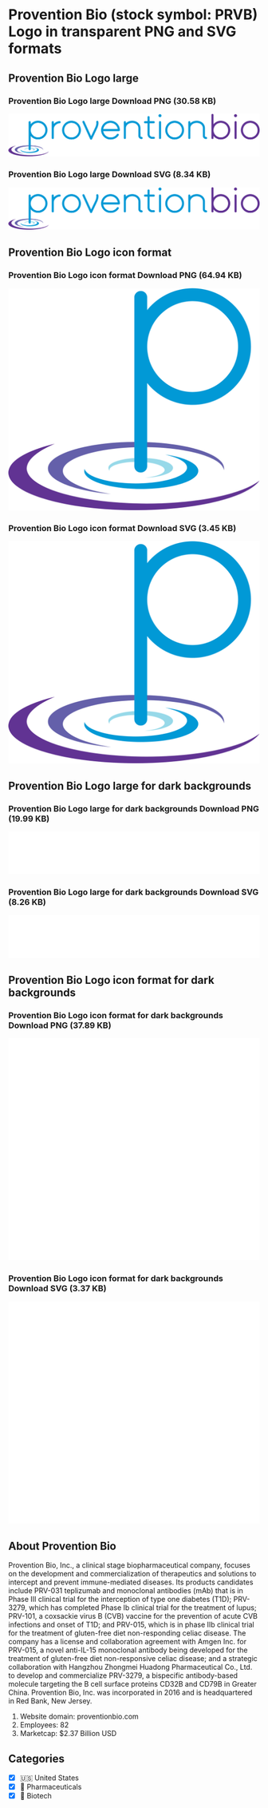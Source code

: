 # Provention Bio (stock symbol: PRVB) Logo in transparent PNG and SVG formats

## Provention Bio Logo large

### Provention Bio Logo large Download PNG (30.58 KB)

![Provention Bio Logo large Download PNG (30.58 KB)](/img/orig/PRVB_BIG-c0b1dac8.png)

### Provention Bio Logo large Download SVG (8.34 KB)

![Provention Bio Logo large Download SVG (8.34 KB)](/img/orig/PRVB_BIG-9a4a4992.svg)

## Provention Bio Logo icon format

### Provention Bio Logo icon format Download PNG (64.94 KB)

![Provention Bio Logo icon format Download PNG (64.94 KB)](/img/orig/PRVB-8b26604b.png)

### Provention Bio Logo icon format Download SVG (3.45 KB)

![Provention Bio Logo icon format Download SVG (3.45 KB)](/img/orig/PRVB-c88c51ea.svg)

## Provention Bio Logo large for dark backgrounds

### Provention Bio Logo large for dark backgrounds Download PNG (19.99 KB)

![Provention Bio Logo large for dark backgrounds Download PNG (19.99 KB)](/img/orig/PRVB_BIG.D-51bd7910.png)

### Provention Bio Logo large for dark backgrounds Download SVG (8.26 KB)

![Provention Bio Logo large for dark backgrounds Download SVG (8.26 KB)](/img/orig/PRVB_BIG.D-bb92250e.svg)

## Provention Bio Logo icon format for dark backgrounds

### Provention Bio Logo icon format for dark backgrounds Download PNG (37.89 KB)

![Provention Bio Logo icon format for dark backgrounds Download PNG (37.89 KB)](/img/orig/PRVB.D-1ff78a6c.png)

### Provention Bio Logo icon format for dark backgrounds Download SVG (3.37 KB)

![Provention Bio Logo icon format for dark backgrounds Download SVG (3.37 KB)](/img/orig/PRVB.D-519193ec.svg)

## About Provention Bio

Provention Bio, Inc., a clinical stage biopharmaceutical company, focuses on the development and commercialization of therapeutics and solutions to intercept and prevent immune-mediated diseases. Its products candidates include PRV-031 teplizumab and monoclonal antibodies (mAb) that is in Phase III clinical trial for the interception of type one diabetes (T1D); PRV-3279, which has completed Phase Ib clinical trial for the treatment of lupus; PRV-101, a coxsackie virus B (CVB) vaccine for the prevention of acute CVB infections and onset of T1D; and PRV-015, which is in phase IIb clinical trial for the treatment of gluten-free diet non-responding celiac disease. The company has a license and collaboration agreement with Amgen Inc. for PRV-015, a novel anti-IL-15 monoclonal antibody being developed for the treatment of gluten-free diet non-responsive celiac disease; and a strategic collaboration with Hangzhou Zhongmei Huadong Pharmaceutical Co., Ltd. to develop and commercialize PRV-3279, a bispecific antibody-based molecule targeting the B cell surface proteins CD32B and CD79B in Greater China. Provention Bio, Inc. was incorporated in 2016 and is headquartered in Red Bank, New Jersey.

1. Website domain: proventionbio.com
2. Employees: 82
3. Marketcap: $2.37 Billion USD


## Categories
- [x] 🇺🇸 United States
- [x] 💊 Pharmaceuticals
- [x] 🧬 Biotech
